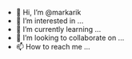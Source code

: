 - 👋 Hi, I’m @markarik
- 👀 I’m interested in ...
- 🌱 I’m currently learning ...
- 💞️ I’m looking to collaborate on ...
- 📫 How to reach me ...

<!---
markarik/markarik is a ✨ special ✨ repository because its `README.md` (this file) appears on your GitHub profile.
You can click the Preview link to take a look at your changes.
--->
